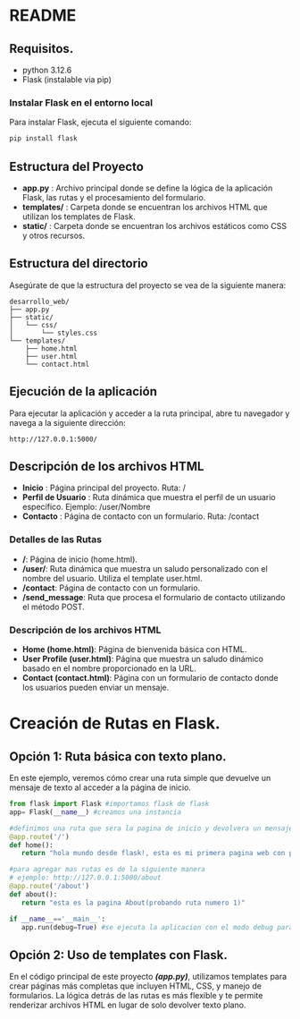 # README 
## Requisitos.
* python 3.12.6
* Flask (instalable via pip)

### Instalar Flask en el entorno local
Para instalar Flask, ejecuta el siguiente comando:
 ```sh
 pip install flask
 ```

## Estructura del Proyecto
* **app.py** : Archivo principal donde se define la lógica de la aplicación Flask, las rutas y el procesamiento del formulario.
* **templates/** : Carpeta donde se encuentran los archivos HTML que utilizan los templates de Flask.
* **static/** : Carpeta donde se encuentran los archivos estáticos como CSS y otros recursos.

## Estructura del directorio
Asegúrate de que la estructura del proyecto se vea de la siguiente manera:
```
desarrollo_web/
├── app.py
├── static/
│   └── css/
│       └── styles.css
└── templates/
    ├── home.html
    ├── user.html
    └── contact.html
```
## Ejecución de la aplicación
Para ejecutar la aplicación y acceder a la ruta principal, abre tu navegador y navega a la siguiente dirección:
```
http://127.0.0.1:5000/
```
## Descripción de los archivos HTML

* **Inicio** : Página principal del proyecto. Ruta: /
* **Perfil de Usuario** : Ruta dinámica que muestra el perfil de un usuario específico. Ejemplo: /user/Nombre
* **Contacto** : Página de contacto con un formulario. Ruta: /contact

### Detalles de las Rutas
* **/**: Página de inicio (home.html).
* **/user/<name>**: Ruta dinámica que muestra un saludo personalizado con el nombre del usuario. Utiliza el template user.html.
* **/contact**: Página de contacto con un formulario.
* **/send_message**: Ruta que procesa el formulario de contacto   utilizando el método POST.

### Descripción de los archivos HTML
* **Home (home.html)**: Página de bienvenida básica con HTML.
* **User Profile (user.html)**: Página que muestra un saludo dinámico basado en el nombre proporcionado en la URL.
* **Contact (contact.html)**: Página con un formulario de contacto donde los usuarios pueden enviar un mensaje.

# Creación de Rutas en Flask.
## Opción 1: Ruta básica con texto plano.
En este ejemplo, veremos cómo crear una ruta simple que devuelve un mensaje de texto al acceder a la página de inicio.

 ```py
 from flask import Flask #importamos flask de flask
app= Flask(__name__) #creamos una instancia

 #definimos una ruta que sera la pagina de inicio y devolvera un mensaje cuandos e visite la pagina Principal
@app.route('/') 
def home():
    return "hola mundo desde flask!, esta es mi primera pagina web con python :)"

#para agregar mas rutas es de la siguiente manera
# ejemplo: http://127.0.0.1:5000/about
@app.route('/about') 
def about():
    return "esta es la pagina About(probando ruta numero 1)"

if __name__=='__main__':
    app.run(debug=True) #se ejecuta la aplicacion con el modo debug para que se ejecuten los cambios de manera instantanea cuando se modifique el codigo
 ```

## Opción 2: Uso de templates con Flask.
En el código principal de este proyecto __*(app.py)*__, utilizamos templates para crear páginas más completas que incluyen HTML, CSS, y manejo de formularios. La lógica detrás de las rutas es más flexible y te permite renderizar archivos HTML en lugar de solo devolver texto plano.